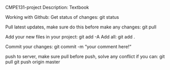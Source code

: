 CMPE131-project
Description: Textbook

Working with Github:
Get status of changes:
git status

Pull latest updates, make sure do this before make any changes:
git pull 

Add your new files in your project:
git add -A
Add all:
git add .

Commit your changes:
git commit -m “your comment here!“

push to server, make sure pull before push, solve any conflict if you can:
git pull
git push origin master

